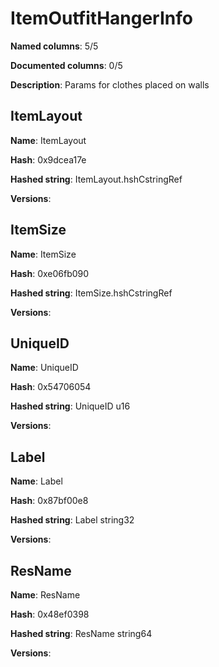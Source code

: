 # ItemOutfitHangerInfo
**Named columns**: 5/5

**Documented columns**: 0/5

**Description**: Params for clothes placed on walls
## ItemLayout

**Name**: ItemLayout

**Hash**: 0x9dcea17e

**Hashed string**: ItemLayout.hshCstringRef

**Versions**: 

## ItemSize

**Name**: ItemSize

**Hash**: 0xe06fb090

**Hashed string**: ItemSize.hshCstringRef

**Versions**: 

## UniqueID

**Name**: UniqueID

**Hash**: 0x54706054

**Hashed string**: UniqueID u16

**Versions**: 

## Label

**Name**: Label

**Hash**: 0x87bf00e8

**Hashed string**: Label string32

**Versions**: 

## ResName

**Name**: ResName

**Hash**: 0x48ef0398

**Hashed string**: ResName string64

**Versions**: 

